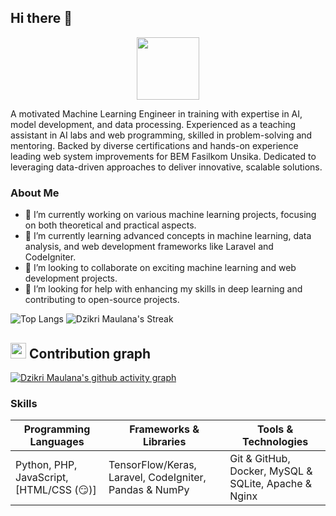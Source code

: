 ## Hi there 👋
<div align="center">
<img src="https://github.githubassets.com/assets/mona-loading-dark-7701a7b97370.gif" width="100">
</div>

A motivated Machine Learning Engineer in training with expertise in AI, model development, and data processing. Experienced as a teaching assistant in AI labs and web programming, skilled in problem-solving and mentoring. Backed by diverse certifications and hands-on experience leading web system improvements for BEM Fasilkom Unsika. Dedicated to leveraging data-driven approaches to deliver innovative, scalable solutions.

### About Me

- 🔭 I’m currently working on various machine learning projects, focusing on both theoretical and practical aspects.
- 🌱 I’m currently learning advanced concepts in machine learning, data analysis, and web development frameworks like Laravel and CodeIgniter.
- 👯 I’m looking to collaborate on exciting machine learning and web development projects.
- 🤔 I’m looking for help with enhancing my skills in deep learning and contributing to open-source projects.

![Top Langs](https://github-readme-stats.vercel.app/api/top-langs/?username=dzikrimaulana87&layout=compact&theme=nightowl) ![Dzikri Maulana's Streak](https://github-readme-streak-stats.herokuapp.com/?user=dzikrimaulana87&theme=nightowl&hide_border=false)

  ## <img src="https://media.giphy.com/media/GhRjInY9JbKms/source.gif" width="25"> <b>Contribution graph</b>
  
[![Dzikri Maulana's github activity graph](https://github-readme-activity-graph.vercel.app/graph?username=dzikrimaulana87&theme=dracula)](https://github.com/ashutosh00710/github-readme-activity-graph)

### Skills

| Programming Languages                         | Frameworks & Libraries                                | Tools & Technologies                   |
|-----------------------------------------------|-------------------------------------------------------|----------------------------------------|
| Python, PHP, JavaScript, [HTML/CSS (😏)]             | TensorFlow/Keras, Laravel, CodeIgniter, Pandas & NumPy| Git & GitHub, Docker, MySQL & SQLite, Apache & Nginx |
